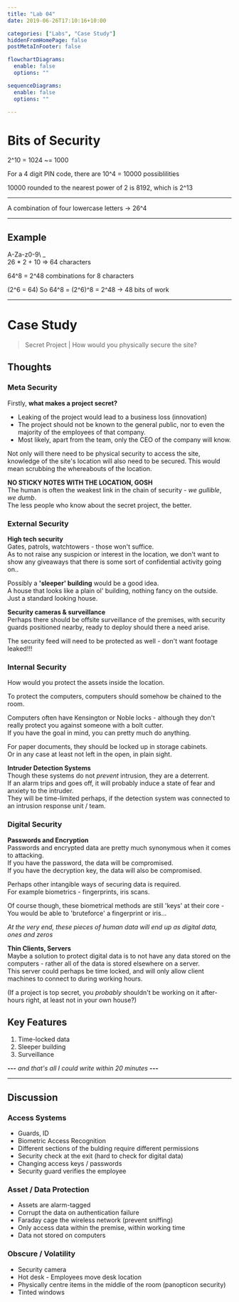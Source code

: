 ```yaml
---
title: "Lab 04"
date: 2019-06-26T17:10:16+10:00

categories: ["Labs", "Case Study"]
hiddenFromHomePage: false
postMetaInFooter: false

flowchartDiagrams:
  enable: false
  options: ""

sequenceDiagrams: 
  enable: false
  options: ""

---
```


# Bits of Security

2^10 = 1024 ~= 1000

For a 4 digit PIN code, there are 10^4 = 10000 possiblilities

10000 rounded to the nearest power of 2 is 8192, which is 2^13

--- 

A combination of four lowercase letters -> 26^4 

---

Example
---

A-Za-z0-9\ _  
26 * 2 + 10 => 64 characters

64^8 = 2^48 combinations for 8 characters  

(2^6 = 64)
So 64^8 = (2^6)^8 = 2^48 -> 48 bits of work 


----

# Case Study  

> Secret Project | How would you physically secure the site?

## Thoughts

### Meta Security

Firstly, **what makes a project secret?**  

* Leaking of the project would lead to a business loss (innovation)
* The project should not be known to the general public, nor to even the majority of the employees of that company.
* Most likely, apart from the team, only the CEO of the company will know.

Not only will there need to be physical security to access the site, knowledge of the site's location will also need to be secured. This would mean scrubbing the whereabouts of the location.

**NO STICKY NOTES WITH THE LOCATION, GOSH**  
The human is often the weakest link in the chain of security -  _we gullible_, _we dumb_.  
The less people who know about the secret project, the better.

### External Security

**High tech security**  
Gates, patrols, watchtowers - those won't suffice.  
As to not raise any suspicion or interest in the location, we don't want to show any giveaways that there is some sort of confidential activity going on..

Possibly a **'sleeper' building** would be a good idea.  
A house that looks like a plain ol' building, nothing fancy on the outside.  
Just a standard looking house.

**Security cameras & surveillance**  
Perhaps there should be offsite surveillance of the premises, with security guards positioned nearby, ready to deploy should there a need arise.

The security feed will need to be protected as well - don't want footage leaked!!!

### Internal Security

How would you protect the assets inside the location.

To protect the computers, computers should somehow be chained to the room.  

Computers often have Kensington or Noble locks - although they don't really protect you against someone with a bolt cutter.  
If you have the goal in mind, you can pretty much do anything.

For paper documents, they should be locked up in storage cabinets.  
Or in any case at least not left in the open, in plain sight.

**Intruder Detection Systems**  
Though these systems do not _prevent_ intrusion, they are a deterrent.  
If an alarm trips and goes off, it will probably induce a state of fear and anxiety to the intruder.  
They will be time-limited perhaps, if the detection system was connected to an intrusion response unit / team.

### Digital Security

**Passwords and Encryption**  
Passwords and encrypted data are pretty much synonymous when it comes to attacking.  
If you have the password, the data will be compromised.  
If you have the decryption key, the data will also be compromised.

Perhaps other intangible ways of securing data is required.  
For example biometrics - fingerprints, iris scans.  

Of course though, these biometrical methods are still 'keys' at their core - You would be able to 'bruteforce' a fingerprint or iris...  

_At the very end, these pieces of human data will end up as digital data, ones and zeros_

**Thin Clients, Servers**  
Maybe a solution to protect digital data is to not have any data stored on the computers - rather all of the data is stored elsewhere on a server.  
This server could perhaps be time locked, and will only allow client machines to connect to during working hours.

(If a project is top secret, you _probably_ shouldn't be working on it after-hours right, at least not in your own house?)

## Key Features

1) Time-locked data  
2) Sleeper building  
3) Surveillance  

**---** _and that's all I could write within 20 minutes_ **---**

---

## Discussion

### Access Systems

* Guards, ID
* Biometric Access Recognition
* Different sections of the bulding require different permissions
* Security check at the exit (hard to check for digital data)
* Changing access keys / passwords
* Security guard verifies the employee

### Asset / Data Protection

* Assets are alarm-tagged
* Corrupt the data on authentication failure
* Faraday cage the wireless network (prevent sniffing)
* Only access data within the premise, within working time
* Data not stored on computers

### Obscure / Volatility

* Security camera
* Hot desk - Employees move desk location
* Physically centre items in the middle of the room (panopticon security)
* Tinted windows
